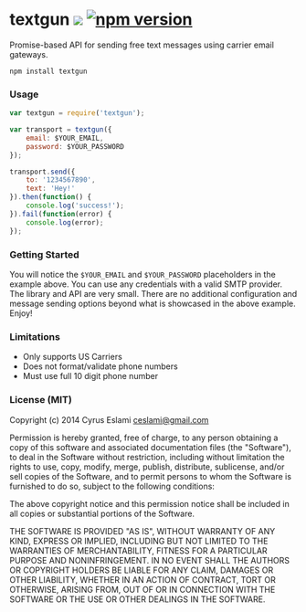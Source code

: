 # textgun [![](https://api.travis-ci.org/ceslami/textgun.svg)](https://travis-ci.org/ceslami/textgun) [![npm version](https://badge.fury.io/js/textgun.svg)](http://badge.fury.io/js/textgun)

Promise-based API for sending free text messages using carrier email gateways.

``npm install textgun``

### Usage

```javascript
var textgun = require('textgun');

var transport = textgun({
    email: $YOUR_EMAIL,
    password: $YOUR_PASSWORD
});

transport.send({
    to: '1234567890',
    text: 'Hey!'
}).then(function() {
    console.log('success!');
}).fail(function(error) {
    console.log(error);
});
```

### Getting Started

You will notice the `$YOUR_EMAIL` and `$YOUR_PASSWORD` placeholders in the example above. You can use any credentials with a valid SMTP provider. The library and API are very small. There are no additional configuration and message sending options beyond what is showcased in the above example. Enjoy!

### Limitations

- Only supports US Carriers
- Does not format/validate phone numbers
- Must use full 10 digit phone number

### License (MIT)

Copyright (c) 2014 Cyrus Eslami <ceslami@gmail.com>

Permission is hereby granted, free of charge, to any person obtaining
a copy of this software and associated documentation files (the
"Software"), to deal in the Software without restriction, including
without limitation the rights to use, copy, modify, merge, publish,
distribute, sublicense, and/or sell copies of the Software, and to
permit persons to whom the Software is furnished to do so, subject to
the following conditions:

The above copyright notice and this permission notice shall be
included in all copies or substantial portions of the Software.

THE SOFTWARE IS PROVIDED "AS IS", WITHOUT WARRANTY OF ANY KIND,
EXPRESS OR IMPLIED, INCLUDING BUT NOT LIMITED TO THE WARRANTIES OF
MERCHANTABILITY, FITNESS FOR A PARTICULAR PURPOSE AND
NONINFRINGEMENT. IN NO EVENT SHALL THE AUTHORS OR COPYRIGHT HOLDERS BE
LIABLE FOR ANY CLAIM, DAMAGES OR OTHER LIABILITY, WHETHER IN AN ACTION
OF CONTRACT, TORT OR OTHERWISE, ARISING FROM, OUT OF OR IN CONNECTION
WITH THE SOFTWARE OR THE USE OR OTHER DEALINGS IN THE SOFTWARE.
